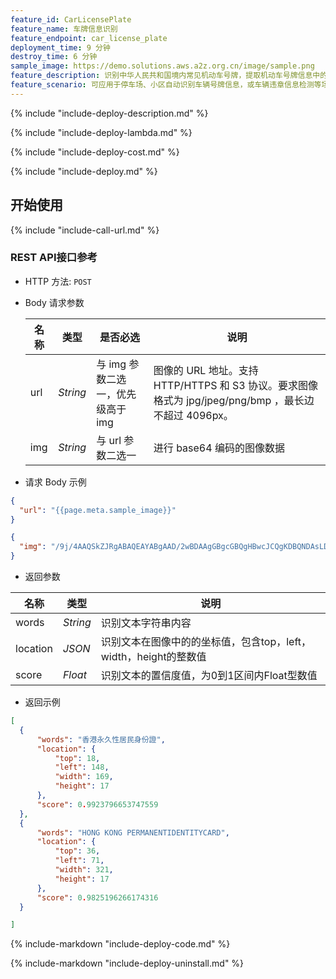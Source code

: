 ```yaml
---
feature_id: CarLicensePlate
feature_name: 车牌信息识别
feature_endpoint: car_license_plate
deployment_time: 9 分钟
destroy_time: 6 分钟
sample_image: https://demo.solutions.aws.a2z.org.cn/image/sample.png
feature_description: 识别中华人民共和国境内常见机动车号牌，提取机动车号牌信息中的地区编号和车牌号。
feature_scenario: 可应用于停车场、小区自动识别车辆号牌信息，或车辆违章信息检测等场景。
---
```


{%
  include "include-deploy-description.md"
%}

{%
  include "include-deploy-lambda.md"
%}

{%
  include "include-deploy-cost.md"
%}

{%
  include "include-deploy.md"
%}

## 开始使用

{%
  include "include-call-url.md"
%}

### REST API接口参考

- HTTP 方法: `POST`

- Body 请求参数

  | **名称**  | **类型**  | **是否必选** |  **说明**  |
  |----------|-----------|------------|------------|
  | url | *String* |与 img 参数二选一，优先级高于 img|图像的 URL 地址。支持 HTTP/HTTPS 和 S3 协议。要求图像格式为 jpg/jpeg/png/bmp ，最长边不超过 4096px。|
  | img | *String* |与 url 参数二选一|进行 base64 编码的图像数据|

- 请求 Body 示例

``` json
{
  "url": "{{page.meta.sample_image}}"
}
```

``` json
{
  "img": "/9j/4AAQSkZJRgABAQEAYABgAAD/2wBDAAgGBgcGBQgHBwcJCQgKDBQNDAsLDBkSEw8UHRofHh0aHBwgJC4nICIsIxwcKDcpLDAxNDQ0Hyc5PTgyPC4zNDL/……"
}
```

- 返回参数

| **名称**  | **类型**  |  **说明**  |
|----------|-----------|------------|
|words    |*String*   |识别文本字符串内容|
|location |*JSON*     |识别文本在图像中的的坐标值，包含top，left，width，height的整数值|
|score    |*Float*   |识别文本的置信度值，为0到1区间内Float型数值|

- 返回示例

``` json
[
  {
      "words": "香港永久性居民身份證",
      "location": {
          "top": 18,
          "left": 148,
          "width": 169,
          "height": 17
      },
      "score": 0.9923796653747559
  },
  {
      "words": "HONG KONG PERMANENTIDENTITYCARD",
      "location": {
          "top": 36,
          "left": 71,
          "width": 321,
          "height": 17
      },
      "score": 0.9825196266174316
  }

]
```

{%
  include-markdown "include-deploy-code.md"
%}

{%
  include-markdown "include-deploy-uninstall.md"
%}